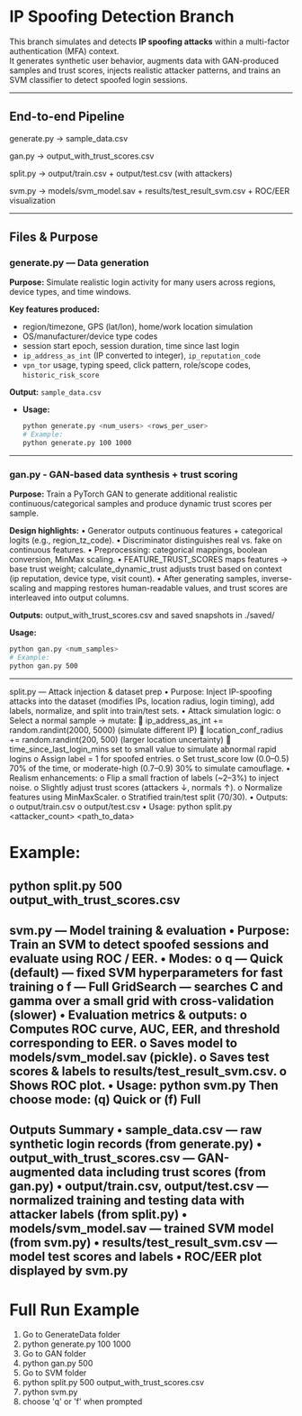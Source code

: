 # IP Spoofing Detection Branch

This branch simulates and detects **IP spoofing attacks** within a multi-factor authentication (MFA) context.  
It generates synthetic user behavior, augments data with GAN-produced samples and trust scores, injects realistic attacker patterns, and trains an SVM classifier to detect spoofed login sessions.

---

## End-to-end Pipeline

generate.py → sample_data.csv

gan.py → output_with_trust_scores.csv

split.py → output/train.csv + output/test.csv (with attackers)

svm.py → models/svm_model.sav + results/test_result_svm.csv + ROC/EER visualization

---

## Files & Purpose

### generate.py — Data generation

**Purpose:** Simulate realistic login activity for many users across regions, device types, and time windows.

**Key features produced:**
  - region/timezone, GPS (lat/lon), home/work location simulation
  - OS/manufacturer/device type codes
  - session start epoch, session duration, time since last login
  - `ip_address_as_int` (IP converted to integer), `ip_reputation_code`
  - `vpn_tor` usage, typing speed, click pattern, role/scope codes, `historic_risk_score`

**Output:** `sample_data.csv`
- **Usage:**
  ```bash
  python generate.py <num_users> <rows_per_user>
  # Example:
  python generate.py 100 1000
---

### gan.py - GAN-based data synthesis + trust scoring

**Purpose:** Train a PyTorch GAN to generate additional realistic continuous/categorical samples and produce dynamic trust scores per sample.

**Design highlights:**
•	Generator outputs continuous features + categorical logits (e.g., region_tz_code).
•	Discriminator distinguishes real vs. fake on continuous features.
•	Preprocessing: categorical mappings, boolean conversion, MinMax scaling.
•	FEATURE_TRUST_SCORES maps features → base trust weight; calculate_dynamic_trust adjusts trust based on context (ip reputation, device type, visit count).
•	After generating samples, inverse-scaling and mapping restores human-readable values, and trust scores are interleaved into output columns.

**Outputs:** output_with_trust_scores.csv and saved snapshots in ./saved/

**Usage:**
  ```bash
python gan.py <num_samples>
# Example:
python gan.py 500
```
---
split.py — Attack injection & dataset prep
•	Purpose: Inject IP-spoofing attacks into the dataset (modifies IPs, location radius, login timing), add labels, normalize, and split into train/test sets.
•	Attack simulation logic:
o	Select a normal sample → mutate:
	ip_address_as_int += random.randint(2000, 5000) (simulate different IP)
	location_conf_radius += random.randint(200, 500) (larger location uncertainty)
	time_since_last_login_mins set to small value to simulate abnormal rapid logins
o	Assign label = 1 for spoofed entries.
o	Set trust_score low (0.0–0.5) 70% of the time, or moderate-high (0.7–0.9) 30% to simulate camouflage.
•	Realism enhancements:
o	Flip a small fraction of labels (~2–3%) to inject noise.
o	Slightly adjust trust scores (attackers ↓, normals ↑).
o	Normalize features using MinMaxScaler.
o	Stratified train/test split (70/30).
•	Outputs:
o	output/train.csv
o	output/test.csv
•	Usage:
python  split.py <attacker_count> <path_to_data>
# Example:
python split.py 500 output_with_trust_scores.csv
---
svm.py — Model training & evaluation
•	Purpose: Train an SVM to detect spoofed sessions and evaluate using ROC / EER.
•	Modes:
o	q — Quick (default) — fixed SVM hyperparameters for fast training
o	f — Full GridSearch — searches C and gamma over a small grid with cross-validation (slower)
•	Evaluation metrics & outputs:
o	Computes ROC curve, AUC, EER, and threshold corresponding to EER.
o	Saves model to models/svm_model.sav (pickle).
o	Saves test scores & labels to results/test_result_svm.csv.
o	Shows ROC plot.
•	Usage:
python svm.py
Then choose mode: (q) Quick or (f) Full
---
Outputs Summary
•	sample_data.csv — raw synthetic login records (from generate.py)
•	output_with_trust_scores.csv — GAN-augmented data including trust scores (from gan.py)
•	output/train.csv, output/test.csv — normalized training and testing data with attacker labels (from split.py)
•	models/svm_model.sav — trained SVM model (from svm.py)
•	results/test_result_svm.csv — model test scores and labels
•	ROC/EER plot displayed by svm.py
---

# Full Run Example
1. Go to GenerateData folder
2. python generate.py 100 1000
3. Go to GAN folder
4. python gan.py 500
5. Go to SVM folder
6. python split.py 500 output_with_trust_scores.csv
7. python svm.py
8. choose 'q' or 'f' when prompted
